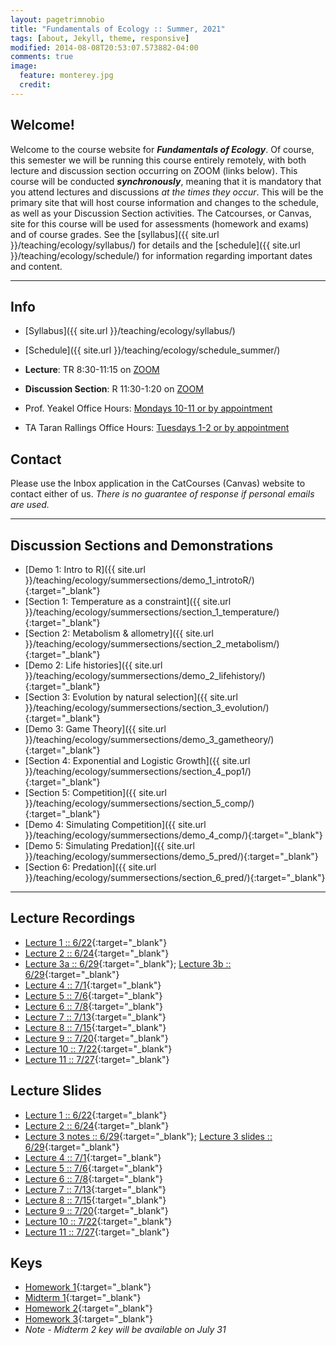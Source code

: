 ```yaml
---
layout: pagetrimnobio
title: "Fundamentals of Ecology :: Summer, 2021"
tags: [about, Jekyll, theme, responsive]
modified: 2014-08-08T20:53:07.573882-04:00
comments: true
image:
  feature: monterey.jpg
  credit:
---
```


## Welcome!
Welcome to the course website for ***Fundamentals of Ecology***. Of course, this semester we will be running this course entirely remotely, with both lecture and discussion section occurring on ZOOM (links below). This course will be conducted ***synchronously***, meaning that it is mandatory that you attend lectures and discussions *at the times they occur*. This will be the primary site that will host course information and changes to the schedule, as well as your Discussion Section activities. The Catcourses, or Canvas, site for this course will be used for assessments (homework and exams) and of course grades. See the [syllabus]({{ site.url }}/teaching/ecology/syllabus/) for details and the [schedule]({{ site.url }}/teaching/ecology/schedule/) for information regarding important dates and content.

---

## Info
*	[Syllabus]({{ site.url }}/teaching/ecology/syllabus/)  
* [Schedule]({{ site.url }}/teaching/ecology/schedule_summer/)  

*	**Lecture**: TR 8:30-11:15 on [ZOOM](https://ucmerced.zoom.us/j/88378477222)  
*	**Discussion Section**: R 11:30-1:20 on [ZOOM](https://ucmerced.zoom.us/j/89614080974)

*	Prof. Yeakel Office Hours: [Mondays 10-11 or by appointment](https://ucmerced.zoom.us/j/87600225759)  
*	TA Taran Rallings Office Hours: [Tuesdays 1-2 or by appointment](https://ucmerced.zoom.us/j/88401001197)  

## Contact
Please use the Inbox application in the CatCourses (Canvas) website to contact either of us. *There is no guarantee of response if personal emails are used.*

---

## Discussion Sections and Demonstrations
* [Demo 1: Intro to R]({{ site.url }}/teaching/ecology/summersections/demo_1_introtoR/){:target="_blank"}  
* [Section 1: Temperature as a constraint]({{ site.url }}/teaching/ecology/summersections/section_1_temperature/){:target="_blank"}  
* [Section 2: Metabolism & allometry]({{ site.url }}/teaching/ecology/summersections/section_2_metabolism/){:target="_blank"}  
* [Demo 2: Life histories]({{ site.url }}/teaching/ecology/summersections/demo_2_lifehistory/){:target="_blank"}
* [Section 3: Evolution by natural selection]({{ site.url }}/teaching/ecology/summersections/section_3_evolution/){:target="_blank"}
* [Demo 3: Game Theory]({{ site.url }}/teaching/ecology/summersections/demo_3_gametheory/){:target="_blank"}  
* [Section 4: Exponential and Logistic Growth]({{ site.url }}/teaching/ecology/summersections/section_4_pop1/){:target="_blank"}  
* [Section 5: Competition]({{ site.url }}/teaching/ecology/summersections/section_5_comp/){:target="_blank"}  
* [Demo 4: Simulating Competition]({{ site.url }}/teaching/ecology/summersections/demo_4_comp/){:target="_blank"}  
* [Demo 5: Simulating Predation]({{ site.url }}/teaching/ecology/summersections/demo_5_pred/){:target="_blank"}  
* [Section 6: Predation]({{ site.url }}/teaching/ecology/summersections/section_6_pred/){:target="_blank"}  


---

## Lecture Recordings
* [Lecture 1 :: 6/22](https://ucmerced.box.com/s/m93lnwkd6ywha9h50bsd72js43nuauc1){:target="_blank"}   
* [Lecture 2 :: 6/24](https://ucmerced.box.com/s/nawj4u8oaazat9nzmxgwdp6plpn4dyhc){:target="_blank"}  
* [Lecture 3a :: 6/29](https://ucmerced.box.com/s/4m7k5w48ibfga9t270fuzoqad1tglys7){:target="_blank"}; [Lecture 3b :: 6/29](https://ucmerced.box.com/s/vc5ki6rxa9t6ulw89d5x98ejjajlpxpm){:target="_blank"}  
* [Lecture 4 :: 7/1](https://ucmerced.box.com/s/tkceytrmck1fl7muq0po076k6aoczd8v){:target="_blank"}  
* [Lecture 5 :: 7/6](https://ucmerced.box.com/s/2qlwghguintbzl0dz6b9nzvs3iujyxci){:target="_blank"}  
* [Lecture 6 :: 7/8](https://ucmerced.box.com/s/nvg0pl2x4fs74bmq4ij5clmnuqz1m0v8){:target="_blank"}  
* [Lecture 7 :: 7/13](https://ucmerced.box.com/s/o48jja5v9f3g4w3lsj181v9sbpd908f2){:target="_blank"}  
* [Lecture 8 :: 7/15](https://ucmerced.box.com/s/6pyh085pb578ghv4paumzylxy7vegmqw){:target="_blank"}  
* [Lecture 9 :: 7/20](https://ucmerced.box.com/s/zx2ightohn5mpdvewwbphylspzdus32c){:target="_blank"}  
* [Lecture 10 :: 7/22](https://ucmerced.box.com/s/ltjuz6sa9efld5fvobv6cwjlaulrhe0c){:target="_blank"}  
* [Lecture 11 :: 7/27](https://ucmerced.box.com/s/lf15tuo996wpmyr4sxc4oi6pmusltesb){:target="_blank"}  



## Lecture Slides
* [Lecture 1 :: 6/22](https://ucmerced.box.com/s/yoz5vwxnzg2rpbfgbxwbjfu4zalnyq85){:target="_blank"}  
* [Lecture 2 :: 6/24](https://ucmerced.box.com/s/4sd77mloba3vof3izqtfvcaovzefcudo){:target="_blank"}  
* [Lecture 3 notes :: 6/29](https://ucmerced.box.com/s/8ttqi8wvz8hy8nogvssq0rtzi187valy){:target="_blank"}; [Lecture 3 slides :: 6/29](https://ucmerced.box.com/s/k93scigxhbvjp1nxck8adnisqkc8xudf){:target="_blank"}
* [Lecture 4 :: 7/1](https://ucmerced.box.com/s/5rksgy58p1yn9knkdyb1dvdkauwqy6pv){:target="_blank"}  
* [Lecture 5 :: 7/6](https://ucmerced.box.com/s/vzwbn7hn0kejly5lmulyezkqc6p9dwd6){:target="_blank"}  
* [Lecture 6 :: 7/8](https://ucmerced.box.com/s/p3v2elc94rgkrqjqsfrxhhe05hlcwgmk){:target="_blank"}  
* [Lecture 7 :: 7/13](https://ucmerced.box.com/s/8o575dr8av8v3w5p00ro469h8w3qp6qa){:target="_blank"}  
* [Lecture 8 :: 7/15](https://ucmerced.box.com/s/m8tj3uil82dmyodjy46ev4zz1398v11n){:target="_blank"}  
* [Lecture 9 :: 7/20](https://ucmerced.box.com/s/wp1gf776m9ei4mvbidaqaz124o9cerh6){:target="_blank"}  
* [Lecture 10 :: 7/22](https://ucmerced.box.com/s/k5gp736lk8jla12qwlxuako2jxrh2l5d){:target="_blank"}  
* [Lecture 11 :: 7/27](https://ucmerced.box.com/s/1ju74uor35y7grz8uwqg9lfomb6uhisz){:target="_blank"}  



## Keys
* [Homework 1](https://ucmerced.box.com/s/t8x44jw6z51yy2xyxwodmuawpwe0k4jd){:target="_blank"}  
* [Midterm 1](https://ucmerced.box.com/s/foghxfb9xq9c0ihak98je0memwzoyqby){:target="_blank"}  
* [Homework 2](https://ucmerced.box.com/s/bphi7mr0fsdw93cz8y145vcqw3v6wfvh){:target="_blank"}  
* [Homework 3](https://ucmerced.box.com/s/l98qpym1ld03ac1nfzso8hwon0yrc8gt){:target="_blank"}  
* *Note - Midterm 2 key will be available on July 31*  